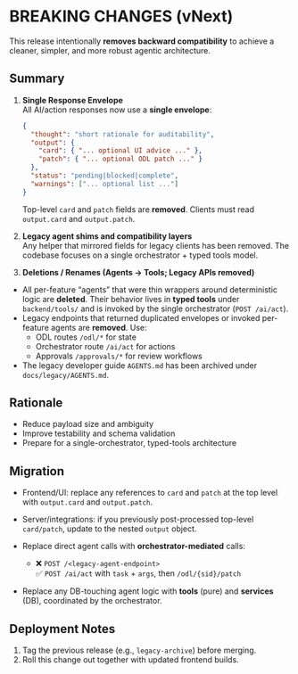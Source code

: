# BREAKING CHANGES (vNext)

This release intentionally **removes backward compatibility** to achieve a
cleaner, simpler, and more robust agentic architecture.

## Summary

1. **Single Response Envelope**  
   All AI/action responses now use a **single envelope**:
   ```json
   {
     "thought": "short rationale for auditability",
     "output": {
       "card": { "... optional UI advice ..." },
       "patch": { "... optional ODL patch ..." }
     },
     "status": "pending|blocked|complete",
     "warnings": ["... optional list ..."]
   }
   ```
   Top-level `card` and `patch` fields are **removed**. Clients must read
   `output.card` and `output.patch`.

2. **Legacy agent shims and compatibility layers**  
   Any helper that mirrored fields for legacy clients has been removed.
   The codebase focuses on a single orchestrator + typed tools model.

3. **Deletions / Renames (Agents → Tools; Legacy APIs removed)**  
  - All per-feature “agents” that were thin wrappers around deterministic logic
    are **deleted**. Their behavior lives in **typed tools** under
    `backend/tools/` and is invoked by the single orchestrator (`POST /ai/act`).
  - Legacy endpoints that returned duplicated envelopes or invoked
    per-feature agents are **removed**. Use:
    - ODL routes `/odl/*` for state
    - Orchestrator route `/ai/act` for actions
    - Approvals `/approvals/*` for review workflows
  - The legacy developer guide `AGENTS.md` has been archived under
    `docs/legacy/AGENTS.md`.

## Rationale
- Reduce payload size and ambiguity
- Improve testability and schema validation
- Prepare for a single-orchestrator, typed-tools architecture

## Migration
- Frontend/UI: replace any references to `card` and `patch` at the top level
  with `output.card` and `output.patch`.
- Server/integrations: if you previously post-processed top-level `card/patch`,
  update to the nested `output` object.

- Replace direct agent calls with **orchestrator-mediated** calls:
  - ❌ `POST /<legacy-agent-endpoint>`  
    ✅ `POST /ai/act` with `task` + `args`, then `/odl/{sid}/patch`
- Replace any DB-touching agent logic with **tools** (pure) and **services**
  (DB), coordinated by the orchestrator.

## Deployment Notes
1. Tag the previous release (e.g., `legacy-archive`) before merging.
2. Roll this change out together with updated frontend builds.

